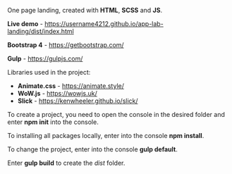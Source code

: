 One page landing, сreated with **HTML**, **SCSS** and **JS**.

**Live demo** - https://username4212.github.io/app-lab-landing/dist/index.html

**Bootstrap 4** - https://getbootstrap.com/

**Gulp** - https://gulpjs.com/

Libraries used in the project:
 * **Animate.css** - https://animate.style/
 * **WoW.js** - https://wowjs.uk/
 * **Slick** - https://kenwheeler.github.io/slick/
 
To create a project, you need to open the console in the desired folder and enter **npm init** into the console.

To installing all packages locally, enter into the console **npm install**.

To change the project, enter into the console **gulp default**.

Enter **gulp build** to create the *dist* folder.

